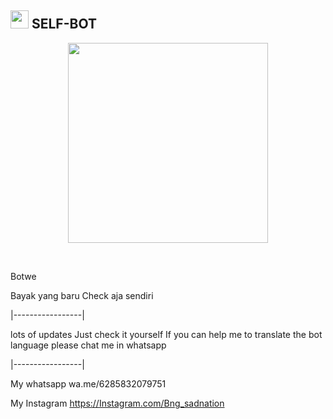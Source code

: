 ## <img src="https://github.com/TheDudeThatCode/TheDudeThatCode/blob/master/Assets/Hi.gif" width="29px"> SELF-BOT
<p align="center">
<img src="https://s4.bukalapak.com/bukalapak-kontenz-production/content_attachments/59009/original/anime_game.jpg" width="320">
</p>
<br>


Botwe

Bayak yang baru
Check aja sendiri

|-----------------|

lots of updates
Just check it yourself 
If you can help me to translate the bot language please chat me in whatsapp

|-----------------|

My whatsapp
wa.me/6285832079751

My Instagram
https://Instagram.com/Bng_sadnation
